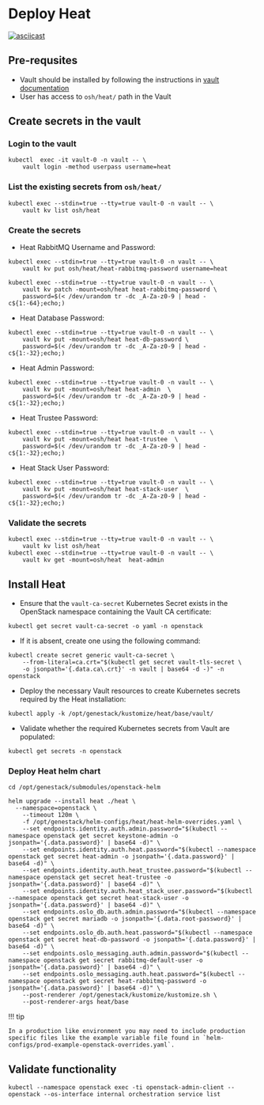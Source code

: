# Deploy Heat

[![asciicast](https://asciinema.org/a/629807.svg)](https://asciinema.org/a/629807)

## Pre-requsites

- Vault should be installed by following the instructions in [vault documentation](https://docs.rackspacecloud.com/vault/)
- User has access to `osh/heat/` path in the Vault

## Create secrets in the vault

### Login to the vault

``` shell
kubectl  exec -it vault-0 -n vault -- \
    vault login -method userpass username=heat
```

### List the existing secrets from `osh/heat/`

``` shell
kubectl exec --stdin=true --tty=true vault-0 -n vault -- \
    vault kv list osh/heat
```

### Create the secrets

- Heat RabbitMQ Username and Password:

``` shell
kubectl exec --stdin=true --tty=true vault-0 -n vault -- \
    vault kv put osh/heat/heat-rabbitmq-password username=heat

kubectl exec --stdin=true --tty=true vault-0 -n vault -- \
    vault kv patch -mount=osh/heat heat-rabbitmq-password \
    password=$(< /dev/urandom tr -dc _A-Za-z0-9 | head -c${1:-64};echo;)
```

- Heat Database Password:

``` shell
kubectl exec --stdin=true --tty=true vault-0 -n vault -- \
    vault kv put -mount=osh/heat heat-db-password \
    password=$(< /dev/urandom tr -dc _A-Za-z0-9 | head -c${1:-32};echo;)
```

- Heat Admin Password:

``` shell
kubectl exec --stdin=true --tty=true vault-0 -n vault -- \
    vault kv put -mount=osh/heat heat-admin  \
    password=$(< /dev/urandom tr -dc _A-Za-z0-9 | head -c${1:-32};echo;)
```

- Heat Trustee Password:

``` shell
kubectl exec --stdin=true --tty=true vault-0 -n vault -- \
    vault kv put -mount=osh/heat heat-trustee  \
    password=$(< /dev/urandom tr -dc _A-Za-z0-9 | head -c${1:-32};echo;)
```

- Heat Stack User Password:

``` shell
kubectl exec --stdin=true --tty=true vault-0 -n vault -- \
    vault kv put -mount=osh/heat heat-stack-user  \
    password=$(< /dev/urandom tr -dc _A-Za-z0-9 | head -c${1:-32};echo;)
```

### Validate the secrets

``` shell
kubectl exec --stdin=true --tty=true vault-0 -n vault -- \
    vault kv list osh/heat
kubectl exec --stdin=true --tty=true vault-0 -n vault -- \
    vault kv get -mount=osh/heat  heat-admin
```

## Install Heat

- Ensure that the `vault-ca-secret` Kubernetes Secret exists in the OpenStack namespace containing the Vault CA certificate:

```shell
kubectl get secret vault-ca-secret -o yaml -n openstack
```

- If it is absent, create one using the following command:

``` shell
kubectl create secret generic vault-ca-secret \
    --from-literal=ca.crt="$(kubectl get secret vault-tls-secret \
    -o jsonpath='{.data.ca\.crt}' -n vault | base64 -d -)" -n openstack
```

- Deploy the necessary Vault resources to create Kubernetes secrets required by the Heat installation:

``` shell
kubectl apply -k /opt/genestack/kustomize/heat/base/vault/
```

- Validate whether the required Kubernetes secrets from Vault are populated:

``` shell
kubectl get secrets -n openstack
```

### Deploy Heat helm chart

``` shell
cd /opt/genestack/submodules/openstack-helm

helm upgrade --install heat ./heat \
  --namespace=openstack \
    --timeout 120m \
    -f /opt/genestack/helm-configs/heat/heat-helm-overrides.yaml \
    --set endpoints.identity.auth.admin.password="$(kubectl --namespace openstack get secret keystone-admin -o jsonpath='{.data.password}' | base64 -d)" \
    --set endpoints.identity.auth.heat.password="$(kubectl --namespace openstack get secret heat-admin -o jsonpath='{.data.password}' | base64 -d)" \
    --set endpoints.identity.auth.heat_trustee.password="$(kubectl --namespace openstack get secret heat-trustee -o jsonpath='{.data.password}' | base64 -d)" \
    --set endpoints.identity.auth.heat_stack_user.password="$(kubectl --namespace openstack get secret heat-stack-user -o jsonpath='{.data.password}' | base64 -d)" \
    --set endpoints.oslo_db.auth.admin.password="$(kubectl --namespace openstack get secret mariadb -o jsonpath='{.data.root-password}' | base64 -d)" \
    --set endpoints.oslo_db.auth.heat.password="$(kubectl --namespace openstack get secret heat-db-password -o jsonpath='{.data.password}' | base64 -d)" \
    --set endpoints.oslo_messaging.auth.admin.password="$(kubectl --namespace openstack get secret rabbitmq-default-user -o jsonpath='{.data.password}' | base64 -d)" \
    --set endpoints.oslo_messaging.auth.heat.password="$(kubectl --namespace openstack get secret heat-rabbitmq-password -o jsonpath='{.data.password}' | base64 -d)" \
    --post-renderer /opt/genestack/kustomize/kustomize.sh \
    --post-renderer-args heat/base
```

!!! tip

    In a production like environment you may need to include production specific files like the example variable file found in `helm-configs/prod-example-openstack-overrides.yaml`.

## Validate functionality

``` shell
kubectl --namespace openstack exec -ti openstack-admin-client -- openstack --os-interface internal orchestration service list
```
